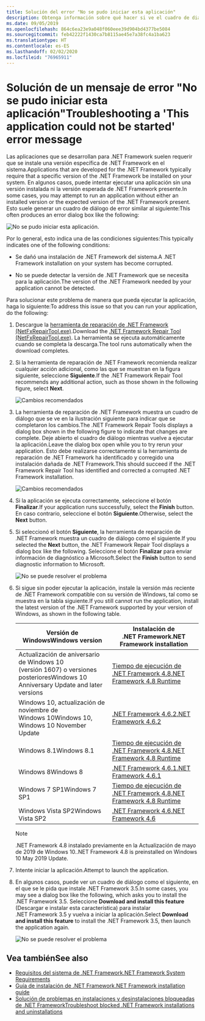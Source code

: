 ```yaml
---
title: Solución del error "No se pudo iniciar esta aplicación"
description: Obtenga información sobre qué hacer si ve el cuadro de diálogo "No se pudo iniciar esta aplicación".
ms.date: 09/05/2019
ms.openlocfilehash: 864c6ea23e9a048f060eee39d904bd4377be5084
ms.sourcegitcommit: feb42222f1430ca7b8115ae45e7a38fc4a1ba623
ms.translationtype: HT
ms.contentlocale: es-ES
ms.lasthandoff: 02/02/2020
ms.locfileid: "76965911"
---
```

# <a name="troubleshooting-a-this-application-could-not-be-started-error-message"></a><span data-ttu-id="dc081-103">Solución de un mensaje de error "No se pudo iniciar esta aplicación"</span><span class="sxs-lookup"><span data-stu-id="dc081-103">Troubleshooting a 'This application could not be started' error message</span></span>

<span data-ttu-id="dc081-104">Las aplicaciones que se desarrollan para .NET Framework suelen requerir que se instale una versión específica de .NET Framework en el sistema.</span><span class="sxs-lookup"><span data-stu-id="dc081-104">Applications that are developed for the .NET Framework typically require that a specific version of the .NET Framework be installed on your system.</span></span> <span data-ttu-id="dc081-105">En algunos casos, puede intentar ejecutar una aplicación sin una versión instalada ni la versión esperada de .NET Framework presente.</span><span class="sxs-lookup"><span data-stu-id="dc081-105">In some cases, you may attempt to run an application without either an installed version or the expected version of the .NET Framework present.</span></span> <span data-ttu-id="dc081-106">Esto suele generar un cuadro de diálogo de error similar al siguiente:</span><span class="sxs-lookup"><span data-stu-id="dc081-106">This often produces an error dialog box like the following:</span></span>

![No se pudo iniciar esta aplicación.](media/application-not-started/app-could-not-be-started.png)

<span data-ttu-id="dc081-108">Por lo general, esto indica una de las condiciones siguientes:</span><span class="sxs-lookup"><span data-stu-id="dc081-108">This typically indicates one of the following conditions:</span></span>

- <span data-ttu-id="dc081-109">Se dañó una instalación de .NET Framework del sistema.</span><span class="sxs-lookup"><span data-stu-id="dc081-109">A .NET Framework installation on your system has become corrupted.</span></span>

- <span data-ttu-id="dc081-110">No se puede detectar la versión de .NET Framework que se necesita para la aplicación.</span><span class="sxs-lookup"><span data-stu-id="dc081-110">The version of the .NET Framework needed by your application cannot be detected.</span></span>

<span data-ttu-id="dc081-111">Para solucionar este problema de manera que pueda ejecutar la aplicación, haga lo siguiente:</span><span class="sxs-lookup"><span data-stu-id="dc081-111">To address this issue so that you can run your application, do the following:</span></span>

1. <span data-ttu-id="dc081-112">Descargue la [herramienta de reparación de .NET Framework (NetFxRepairTool.exe)](https://www.microsoft.com/download/details.aspx?id=30135).</span><span class="sxs-lookup"><span data-stu-id="dc081-112">Download the [.NET Framework Repair Tool (NetFxRepairTool.exe)](https://www.microsoft.com/download/details.aspx?id=30135).</span></span> <span data-ttu-id="dc081-113">La herramienta se ejecuta automáticamente cuando se completa la descarga.</span><span class="sxs-lookup"><span data-stu-id="dc081-113">The tool runs automatically when the download completes.</span></span>

1. <span data-ttu-id="dc081-114">Si la herramienta de reparación de .NET Framework recomienda realizar cualquier acción adicional, como las que se muestran en la figura siguiente, seleccione **Siguiente**.</span><span class="sxs-lookup"><span data-stu-id="dc081-114">If the .NET Framework Repair Tool recommends any additional action, such as those shown in the following figure, select **Next**.</span></span>

   ![Cambios recomendados](media/application-not-started/repair-tool-recommended-changes.png)

1. <span data-ttu-id="dc081-116">La herramienta de reparación de .NET Framework muestra un cuadro de diálogo que se ve en la ilustración siguiente para indicar que se completaron los cambios.</span><span class="sxs-lookup"><span data-stu-id="dc081-116">The .NET Framework Repair Tools displays a dialog box shown in the following figure to indicate that changes are complete.</span></span> <span data-ttu-id="dc081-117">Deje abierto el cuadro de diálogo mientras vuelve a ejecutar la aplicación.</span><span class="sxs-lookup"><span data-stu-id="dc081-117">Leave the dialog box open while you to try rerun your application.</span></span> <span data-ttu-id="dc081-118">Esto debe realizarse correctamente si la herramienta de reparación de .NET Framework ha identificado y corregido una instalación dañada de .NET Framework.</span><span class="sxs-lookup"><span data-stu-id="dc081-118">This should succeed if the .NET Framework Repair Tool has identified and corrected a corrupted .NET Framework installation.</span></span>

   ![Cambios recomendados](media/application-not-started/repair-tool-changes-complete.png)

1. <span data-ttu-id="dc081-120">Si la aplicación se ejecuta correctamente, seleccione el botón **Finalizar**.</span><span class="sxs-lookup"><span data-stu-id="dc081-120">If your application runs successfully, select the **Finish** button.</span></span> <span data-ttu-id="dc081-121">En caso contrario, seleccione el botón **Siguiente**.</span><span class="sxs-lookup"><span data-stu-id="dc081-121">Otherwise, select the **Next** button.</span></span>

1. <span data-ttu-id="dc081-122">Si seleccionó el botón **Siguiente**, la herramienta de reparación de .NET Framework muestra un cuadro de diálogo como el siguiente.</span><span class="sxs-lookup"><span data-stu-id="dc081-122">If you selected the **Next** button, the .NET Framework Repair Tool displays a dialog box like the following.</span></span> <span data-ttu-id="dc081-123">Seleccione el botón **Finalizar** para enviar información de diagnóstico a Microsoft.</span><span class="sxs-lookup"><span data-stu-id="dc081-123">Select the **Finish** button to send diagnostic information to Microsoft.</span></span>

   ![No se puede resolver el problema](media/application-not-started/repair-tool-no-resolution.png)

1. <span data-ttu-id="dc081-125">Si sigue sin poder ejecutar la aplicación, instale la versión más reciente de .NET Framework compatible con su versión de Windows, tal como se muestra en la tabla siguiente.</span><span class="sxs-lookup"><span data-stu-id="dc081-125">If you still cannot run the application, install the latest version of the .NET Framework supported by your version of Windows, as shown in the following table.</span></span>

   |<span data-ttu-id="dc081-126">Versión de Windows</span><span class="sxs-lookup"><span data-stu-id="dc081-126">Windows version</span></span>|<span data-ttu-id="dc081-127">Instalación de .NET Framework</span><span class="sxs-lookup"><span data-stu-id="dc081-127">.NET Framework installation</span></span>|
   |---|---|
   |<span data-ttu-id="dc081-128">Actualización de aniversario de Windows 10 (versión 1607) o versiones posteriores</span><span class="sxs-lookup"><span data-stu-id="dc081-128">Windows 10 Anniversary Update and later versions</span></span>|[<span data-ttu-id="dc081-129">Tiempo de ejecución de .NET Framework 4.8</span><span class="sxs-lookup"><span data-stu-id="dc081-129">.NET Framework 4.8 Runtime</span></span>](https://dotnet.microsoft.com/download/dotnet-framework/net48)|
   |<span data-ttu-id="dc081-130">Windows 10, actualización de noviembre de Windows 10</span><span class="sxs-lookup"><span data-stu-id="dc081-130">Windows 10, Windows 10 November Update</span></span>|[<span data-ttu-id="dc081-131">.NET Framework 4.6.2</span><span class="sxs-lookup"><span data-stu-id="dc081-131">.NET Framework 4.6.2</span></span>](https://dotnet.microsoft.com/download/dotnet-framework/net462)|
   |<span data-ttu-id="dc081-132">Windows 8.1</span><span class="sxs-lookup"><span data-stu-id="dc081-132">Windows 8.1</span></span>|[<span data-ttu-id="dc081-133">Tiempo de ejecución de .NET Framework 4.8</span><span class="sxs-lookup"><span data-stu-id="dc081-133">.NET Framework 4.8 Runtime</span></span>](https://dotnet.microsoft.com/download/dotnet-framework/net48)|
   |<span data-ttu-id="dc081-134">Windows 8</span><span class="sxs-lookup"><span data-stu-id="dc081-134">Windows 8</span></span>|[<span data-ttu-id="dc081-135">.NET Framework 4.6.1</span><span class="sxs-lookup"><span data-stu-id="dc081-135">.NET Framework 4.6.1</span></span>](https://dotnet.microsoft.com/download/dotnet-framework/net461)|
   |<span data-ttu-id="dc081-136">Windows 7 SP1</span><span class="sxs-lookup"><span data-stu-id="dc081-136">Windows 7 SP1</span></span>|[<span data-ttu-id="dc081-137">Tiempo de ejecución de .NET Framework 4.8</span><span class="sxs-lookup"><span data-stu-id="dc081-137">.NET Framework 4.8 Runtime</span></span>](https://dotnet.microsoft.com/download/dotnet-framework/net48)|
   |<span data-ttu-id="dc081-138">Windows Vista SP2</span><span class="sxs-lookup"><span data-stu-id="dc081-138">Windows Vista SP2</span></span>|[<span data-ttu-id="dc081-139">.NET Framework 4.6</span><span class="sxs-lookup"><span data-stu-id="dc081-139">.NET Framework 4.6</span></span>](https://dotnet.microsoft.com/download/dotnet-framework/net46)|

   > [!NOTE]
   > <span data-ttu-id="dc081-140">.NET Framework 4.8 instalado previamente en la Actualización de mayo de 2019 de Windows 10.</span><span class="sxs-lookup"><span data-stu-id="dc081-140">.NET Framework 4.8 is preinstalled on Windows 10 May 2019 Update.</span></span>

1. <span data-ttu-id="dc081-141">Intente iniciar la aplicación.</span><span class="sxs-lookup"><span data-stu-id="dc081-141">Attempt to launch the application.</span></span>

1. <span data-ttu-id="dc081-142">En algunos casos, puede ver un cuadro de diálogo como el siguiente, en el que se le pida que instale .NET Framework 3.5.</span><span class="sxs-lookup"><span data-stu-id="dc081-142">In some cases, you may see a dialog box like the following, which asks you to install the .NET Framework 3.5.</span></span> <span data-ttu-id="dc081-143">Seleccione **Download and install this feature** (Descargar e instalar esta característica) para instalar .NET Framework 3.5 y vuelva a iniciar la aplicación.</span><span class="sxs-lookup"><span data-stu-id="dc081-143">Select **Download and install this feature** to install the .NET Framework 3.5, then launch the application again.</span></span>

   ![No se puede resolver el problema](media/application-not-started/install-3-5.png)

## <a name="see-also"></a><span data-ttu-id="dc081-145">Vea también</span><span class="sxs-lookup"><span data-stu-id="dc081-145">See also</span></span>

- [<span data-ttu-id="dc081-146">Requisitos del sistema de .NET Framework</span><span class="sxs-lookup"><span data-stu-id="dc081-146">.NET Framework System Requirements</span></span>](../get-started/system-requirements.md)
- [<span data-ttu-id="dc081-147">Guía de instalación de .NET Framework</span><span class="sxs-lookup"><span data-stu-id="dc081-147">.NET Framework installation guide</span></span>](index.md)
- [<span data-ttu-id="dc081-148">Solución de problemas en instalaciones y desinstalaciones bloqueadas de .NET Framework</span><span class="sxs-lookup"><span data-stu-id="dc081-148">Troubleshoot blocked .NET Framework installations and uninstallations</span></span>](troubleshoot-blocked-installations-and-uninstallations.md)
